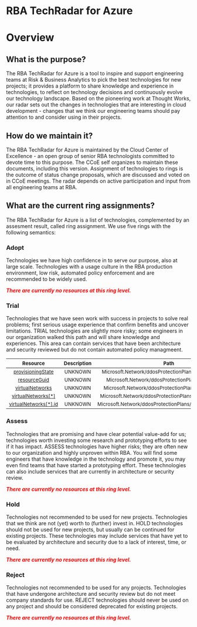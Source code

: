
RBA TechRadar for Azure
=======================

# Overview

## What is the purpose?


The RBA TechRadar for Azure is a tool to inspire and support engineering teams at Risk & Business Analytics to pick the best technologies for new projects; it provides a platform to share knowledge and experience in technologies, to reflect on technology decisions and continuously evolve our technology landscape.  Based on the pioneering work at Thought Works, our radar sets out the changes in technologies that are interesting in cloud development - changes that we think our engineering teams should pay attention to and consider using in their projects.
## How do we maintain it?


The RBA TechRadar for Azure is maintained by the Cloud Center of Excellence - an open group of senior RBA technologists committed to devote time to this purpose.  The CCoE self organizes to maintain these documents, including this version.  Assignment of technologies to rings is the outcome of status change proposals, which are discussed and voted on in CCoE meetings.  The radar depends on active participation and input from all engineering teams at RBA.
## What are the current ring assignments?


The RBA TechRadar for Azure is a list of technologies, complemented by an assesment result, called ring assignment.  We use five rings with the following semantics:
### Adopt


Technologies we have high confidence in to serve our purpose, also at large scale.  Technologies with a usage culture in the RBA production environment, low risk, automated policy enforcement and are recommended to be widely used.  
  
***<font color="red"> There are currently no resources at this ring level. </font>***
### Trial


Technologies that we have seen work with success in projects to solve real problems;  first serious usage experience that confirm benefits and uncover limitations.  TRIAL technologies are slightly more risky; some engineers in our organization walked this path and will share knowledge and experiences.  This area can contain services that have been architecture and security reviewed but do not contain automated policy managmeent.  

|<sub>Resource</sub>|<sub>Description</sub>|<sub>Path</sub>|<sub>Status</sub>|
| :---: | :---: | :---: | :---: |
|<sub>[provisioningState](https://github.com/openrba/python-azure-techradar/tree/master/Microsoft.Network/ddosProtectionPlans/provisioningState)</sub>|<sub>UNKNOWN</sub>|<sub>Microsoft.Network/ddosProtectionPlans/provisioningState</sub>|<sub>TRIAL</sub>|
|<sub>[resourceGuid](https://github.com/openrba/python-azure-techradar/tree/master/Microsoft.Network/ddosProtectionPlans/resourceGuid)</sub>|<sub>UNKNOWN</sub>|<sub>Microsoft.Network/ddosProtectionPlans/resourceGuid</sub>|<sub>TRIAL</sub>|
|<sub>[virtualNetworks](https://github.com/openrba/python-azure-techradar/tree/master/Microsoft.Network/ddosProtectionPlans/virtualNetworks)</sub>|<sub>UNKNOWN</sub>|<sub>Microsoft.Network/ddosProtectionPlans/virtualNetworks</sub>|<sub>TRIAL</sub>|
|<sub>[virtualNetworks[*]](https://github.com/openrba/python-azure-techradar/tree/master/Microsoft.Network/ddosProtectionPlans/virtualNetworks[*])</sub>|<sub>UNKNOWN</sub>|<sub>Microsoft.Network/ddosProtectionPlans/virtualNetworks[*]</sub>|<sub>TRIAL</sub>|
|<sub>[virtualNetworks[*].id](https://github.com/openrba/python-azure-techradar/tree/master/Microsoft.Network/ddosProtectionPlans/virtualNetworks[*].id)</sub>|<sub>UNKNOWN</sub>|<sub>Microsoft.Network/ddosProtectionPlans/virtualNetworks[*].id</sub>|<sub>TRIAL</sub>|

### Assess


Technologies that are promising and have clear potential value-add for us; technologies worth investing some research and prototyping efforts to see if it has impact.  ASSESS technologies have higher risks;  they are often new to our organization and highly unproven within RBA.  You will find some engineers that have knowledge in the technology and promote it, you may even find teams that have started a prototyping effort.  These technologies can also include services that are currently in architecture or security review.  
  
***<font color="red"> There are currently no resources at this ring level. </font>***
### Hold


Technologies not recommended to be used for new projects. Technologies that we think are not (yet) worth to (further) invest in.  HOLD technologies should not be used for new projects, but usually can be continued for existing projects.  These technologies may include services that have yet to be evaluated by architecture and security due to a lack of interest, time, or need.  
  
***<font color="red"> There are currently no resources at this ring level. </font>***
### Reject


Technologies not recommended to be used for any projects. Technologies that have undergone architecture and security review but do not meet company standards for use.  REJECT technologies should never be used on any project and should be considered deprecated for existing projects.  
  
***<font color="red"> There are currently no resources at this ring level. </font>***